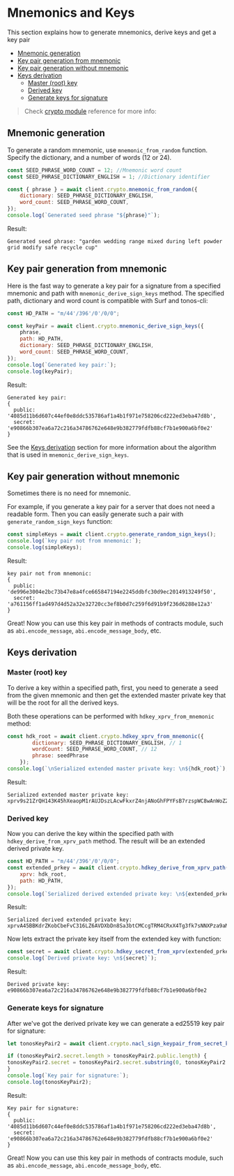 # Mnemonics and Keys

This section explains how to generate mnemonics, derive keys and get a key pair

* [Mnemonic generation](mnemonics_and_keys.md#mnemonic-generation)
* [Key pair generation from mnemonic](mnemonics_and_keys.md#key-pair-generation-from-mnemonic)
* [Key pair generation without mnemonic](mnemonics_and_keys.md#key-pair-generation-without-mnemonic)
* [Keys derivation](mnemonics_and_keys.md#keys-derivation)
  * [Master (root) key](mnemonics_and_keys.md#master-root-key)
  * [Derived key](mnemonics_and_keys.md#derived-key)
  * [Generate keys for signature](mnemonics_and_keys.md#generate-keys-for-signature)

> Check [crypto module](../../reference/types-and-methods/mod_crypto.md) reference for more info:

## Mnemonic generation

To generate a random mnemonic, use `mnemonic_from_random` function. Specify the dictionary, and a number of words (12 or 24).

```javascript
const SEED_PHRASE_WORD_COUNT = 12; //Mnemonic word count
const SEED_PHRASE_DICTIONARY_ENGLISH = 1; //Dictionary identifier

const { phrase } = await client.crypto.mnemonic_from_random({
    dictionary: SEED_PHRASE_DICTIONARY_ENGLISH,
    word_count: SEED_PHRASE_WORD_COUNT,
});
console.log(`Generated seed phrase "${phrase}"`);
```

Result:

```
Generated seed phrase: "garden wedding range mixed during left powder grid modify safe recycle cup"
```

## Key pair generation from mnemonic

Here is the fast way to generate a key pair for a signature from a specified mnemonic and path with `mnemonic_derive_sign_keys` method. The specified path, dictionary and word count is compatible with Surf and tonos-cli:

```javascript
const HD_PATH = "m/44'/396'/0'/0/0";

const keyPair = await client.crypto.mnemonic_derive_sign_keys({
    phrase,
    path: HD_PATH,
    dictionary: SEED_PHRASE_DICTIONARY_ENGLISH,
    word_count: SEED_PHRASE_WORD_COUNT,
});
console.log(`Generated key pair:`);
console.log(keyPair);
```

Result:

```
Generated key pair:
{
  public: '4085d11b6d607c44ef0e8ddc535786af1a4b1f971e758206cd222ed3eba47d8b',
  secret: 'e90866b307ea6a72c216a34786762e648e9b382779fdfb88cf7b1e900a6bf0e2'
}
```

See the [Keys derivation](mnemonics_and_keys.md#keys-derivation) section for more information about the algorithm that is used in `mnemonic_derive_sign_keys`.

## Key pair generation without mnemonic

Sometimes there is no need for mnemonic.

For example, if you generate a key pair for a server that does not need a readable form. Then you can easily generate such a pair with `generate_random_sign_keys` function:

```javascript
const simpleKeys = await client.crypto.generate_random_sign_keys();
console.log(`key pair not from mnemonic:`);
console.log(simpleKeys);
```

Result:

```
key pair not from mnemonic:
{
  public: 'de996e3004e2bc73b47e8a4fce665847194e2245ddbfc30d9ec2014913249f50',
  secret: 'a761156ff1ad497d4d52a32e32720cc3ef8b0d7c259f6d91b9f236d6288e12a3'
}
```

Great! Now you can use this key pair in methods of contracts module, such as `abi.encode_message`, `abi.encode_message_body`, etc.

## Keys derivation

### Master (root) key

To derive a key within a specified path, first, you need to generate a seed from the given mnemonic and then get the extended master private key that will be the root for all the derived keys.

Both these operations can be performed with `hdkey_xprv_from_mnemonic` method:

```javascript
const hdk_root = await client.crypto.hdkey_xprv_from_mnemonic({
        dictionary: SEED_PHRASE_DICTIONARY_ENGLISH, // 1
        wordCount: SEED_PHRASE_WORD_COUNT, // 12
        phrase: seedPhrase
    });
console.log(`\nSerialized extended master private key: \n${hdk_root}`);
```

Result:

```
Serialized extended master private key: 
xprv9s21ZrQH143K45hXeaopM1rAUJDszLAcwFkxrZ4njANoGhFPYFsB7rzspWC8wAnWoZ2bPia7covh3mVVboC2nEswu18iEHs5LjVknSWMR2w
```

### Derived key

Now you can derive the key within the specified path with `hdkey_derive_from_xprv_path` method. The result will be an extended derived private key.

```javascript
const HD_PATH = "m/44'/396'/0'/0/0";
const extended_prkey = await client.crypto.hdkey_derive_from_xprv_path({
    xprv: hdk_root,
    path: HD_PATH,
});
console.log(`Serialized derived extended private key: \n${extended_prkey}`);
```

Result:

```
Serialized derived extended private key: 
xprvA45BBKdrZKobCbeFvC316LZ6AVDXbDn8Sa3btCMCcgTRM4CRxX4Tg3fk7sNNXPza9aMiS6mBMp7wfHdmT23bri6YgwHbTJgXqKnJNNHAw98
```

Now lets extract the private key itself from the extended key with function:

```javascript
const secret = await сlient.crypto.hdkey_secret_from_xprv(extended_prkey);
console.log(`Derived private key: \n${secret}`);
```

Result:

```
Derived private key: 
e90866b307ea6a72c216a34786762e648e9b382779fdfb88cf7b1e900a6bf0e2
```

### Generate keys for signature

After we've got the derived private key we can generate a ed25519 key pair for signature:

```javascript
let tonosKeyPair2 = await сlient.crypto.nacl_sign_keypair_from_secret_key({ secret })

if (tonosKeyPair2.secret.length > tonosKeyPair2.public.length) {
tonosKeyPair2.secret = tonosKeyPair2.secret.substring(0, tonosKeyPair2.public.length);
}
console.log(`Key pair for signature:`);
console.log(tonosKeyPair2);
```

Result:

```
Key pair for signature:
{
  public: '4085d11b6d607c44ef0e8ddc535786af1a4b1f971e758206cd222ed3eba47d8b',
  secret: 'e90866b307ea6a72c216a34786762e648e9b382779fdfb88cf7b1e900a6bf0e2'
}
```

Great! Now you can use this key pair in methods of contracts module, such as `abi.encode_message`, `abi.encode_message_body`, etc.
